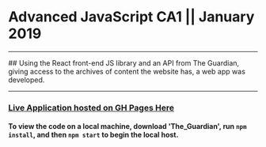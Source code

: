 # Advanced JavaScript CA1 || January 2019

---

## Using the React front-end JS library and an API from The Guardian, giving access to the archives of content the website has, a web app was developed.

---

### [Live Application hosted on GH Pages Here](https://edelprior.github.io/AJS_CA1/)

#### To view the code on a local machine, download 'The_Guardian', run `npm install`, and then `npm start` to begin the local host.
